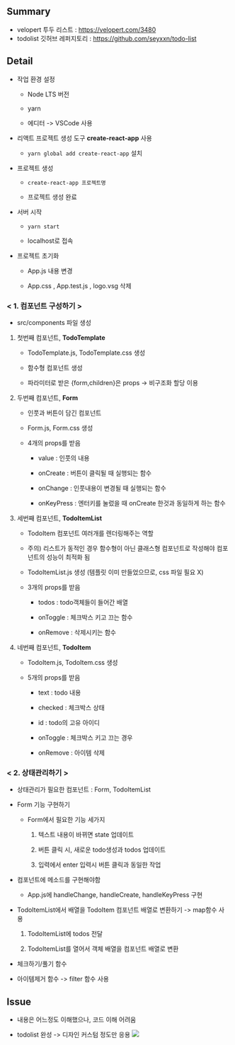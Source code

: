 ## Summary 
* velopert 투두 리스트 : https://velopert.com/3480
* todolist 깃허브 레퍼지토리 : https://github.com/seyxxn/todo-list

## Detail
* 작업 환경 설정

    - Node LTS 버전

    - yarn

    - 에디터 -> VSCode 사용
* 리액트 프로젝트 생성 도구 **create-react-app** 사용

    - `yarn global add create-react-app` 설치


* 프로젝트 생성

    - `create-react-app 프로젝트명`

    - 프로젝트 생성 완료

* 서버 시작

    - `yarn start`

    - localhost로 접속

* 프로젝트 초기화 

    - App.js 내용 변경

    - App.css , App.test.js , logo.vsg 삭제

### < 1. 컴포넌트 구성하기 >
- src/components 파일 생성
1. 첫번째 컴포넌트, **TodoTemplate** 
    - TodoTemplate.js, TodoTemplate.css 생성

    - 함수형 컴포넌트 생성

    - 파라미터로 받은 {form,children}은 props -> 비구조화 할당 이용

2. 두번째 컴포넌트, **Form**
    - 인풋과 버튼이 담긴 컴포넌트

    - Form.js, Form.css 생성
    - 4개의 props를 받음
        - value : 인풋의 내용
        - onCreate : 버튼이 클릭될 때 실행되는 함수 
        - onChange : 인풋내용이 변경될 때 실행되는 함수

        - onKeyPress : 엔터키를 눌렀을 때 onCreate 한것과 동일하게 하는 함수


3. 세번째 컴포넌트, **TodoItemList**

    - TodoItem 컴포넌트 여러개를 렌더링해주는 역할

    - 주의) 리스트가 동적인 경우 함수형이 아닌 클래스형 컴포넌트로 작성해야 컴포넌트의 성능이 최적화 됨

    - TodoItemList.js 생성 (템플릿 이미 만들었으므로, css 파일 필요 X)
    - 3개의 props를 받음
        - todos : todo객체들이 들어간 배열

        - onToggle : 체크박스 키고 끄는 함수

        - onRemove : 삭제시키는 함수 


4. 네번째 컴포넌트, **TodoItem**
    - TodoItem.js, TodoItem.css 생성

    - 5개의 props를 받음
        - text : todo 내용

        - checked : 체크박스 상태
        - id : todo의 고유 아이디
        - onToggle : 체크박스 키고 끄는 경우
        - onRemove : 아이템 삭제

### < 2. 상태관리하기 >
- 상태관리가 필요한 컴포넌트 : Form, TodoItemList

- Form 기능 구현하기

    - Form에서 필요한 기능 세가지   

        1. 텍스트 내용이 바뀌면 state 업데이트

        2. 버튼 클릭 시, 새로운 todo생성과 todos 업데이트

        3. 입력에서 enter 입력시 버튼 클릭과 동일한 작업

- 컴포넌트에 메소드를 구현해야함

    - App.js에 handleChange, handleCreate, handleKeyPress 구현

- TodoItemList에서 배열을 TodoItem 컴포넌트 배열로 변환하기 -> map함수 사용
    
    1. TodoItemList에 todos 전달

    2. TodoItemList를 열어서 객체 배열을 컴포넌트 배열로 변환  

- 체크하기/풀기 함수
- 아이템제거 함수 -> filter 함수 사용 


## Issue
* 내용은 어느정도 이해했으나, 코드 이해 어려움

* todolist 완성 -> 디자인 커스텀 정도만 응용
![](https://ifh.cc/g/BaZOvg.png)
